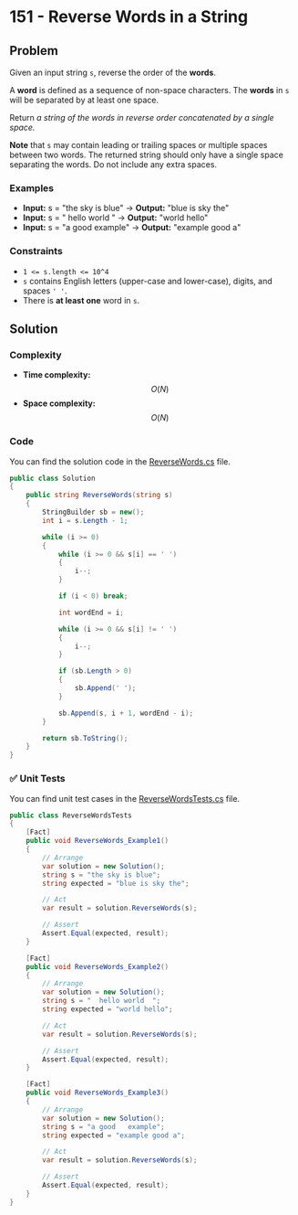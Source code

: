 # 151 - Reverse Words in a String

## Problem

Given an input string ``s``, reverse the order of the **words**.

A **word** is defined as a sequence of non-space characters. The **words** in ``s`` will be separated by at least one space.

Return *a string of the words in reverse order concatenated by a single space.*

**Note** that ``s`` may contain leading or trailing spaces or multiple spaces between two words. The returned string should only have a single space separating the words. Do not include any extra spaces.

### Examples

- **Input:** s = "the sky is blue" → **Output:** "blue is sky the"
- **Input:** s = "  hello world  " → **Output:** "world hello"
- **Input:** s = "a good   example" → **Output:** "example good a"

### Constraints

- ``1 <= s.length <= 10^4``
- ``s`` contains English letters (upper-case and lower-case), digits, and spaces ``' '``.
- There is **at least one** word in ``s``.

## Solution

### Complexity

- **Time complexity:** $$O(N)$$
- **Space complexity:** $$O(N)$$

### Code

You can find the solution code in the [ReverseWords.cs](./ReverseWords.cs) file.

```csharp
public class Solution
{
    public string ReverseWords(string s)
    {
        StringBuilder sb = new();
        int i = s.Length - 1;

        while (i >= 0)
        {
            while (i >= 0 && s[i] == ' ')
            {
                i--;
            }

            if (i < 0) break;

            int wordEnd = i;

            while (i >= 0 && s[i] != ' ')
            {
                i--;
            }

            if (sb.Length > 0)
            {
                sb.Append(' ');
            }

            sb.Append(s, i + 1, wordEnd - i);
        }

        return sb.ToString();
    }
}
```

### ✅ Unit Tests

You can find unit test cases in the [ReverseWordsTests.cs](../../Solutions.Tests/ReverseWordsTests.cs) file.

```csharp
public class ReverseWordsTests
{
    [Fact]
    public void ReverseWords_Example1()
    {
        // Arrange
        var solution = new Solution();
        string s = "the sky is blue";
        string expected = "blue is sky the";

        // Act
        var result = solution.ReverseWords(s);

        // Assert
        Assert.Equal(expected, result);
    }

    [Fact]
    public void ReverseWords_Example2()
    {
        // Arrange
        var solution = new Solution();
        string s = "  hello world  ";
        string expected = "world hello";

        // Act
        var result = solution.ReverseWords(s);

        // Assert
        Assert.Equal(expected, result);
    }

    [Fact]
    public void ReverseWords_Example3()
    {
        // Arrange
        var solution = new Solution();
        string s = "a good   example";
        string expected = "example good a";

        // Act
        var result = solution.ReverseWords(s);

        // Assert
        Assert.Equal(expected, result);
    }
}
```
